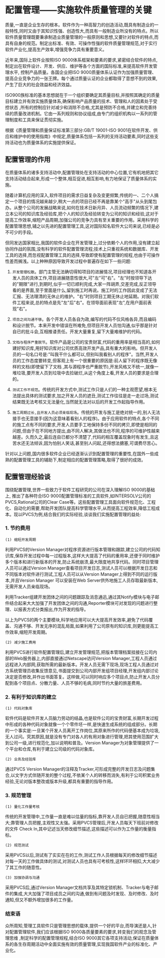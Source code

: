 # 配置管理——实施软件质量管理的关键

质量,一直是企业生存的根本。软件作为一种高智力的创造活动,既具有制造业的一般特性,同时又由于其知识性强、创造性大,而具有一般制造业所没有的特点。所以软件质量管理既要秉承制造业质量管理的一般原则和思想,又要针对软件的特点,而具有自身的规范。制定出标准、有效、可操作性强的软件质量管理规范,对于实行软件产业化,提高生产效率,增强竞争力具有重要意义。

近年来,国际上软件业按照ISO 9000体系框架和要素的要求,紧密结合软件的特点,制定出在软件设计、开发、供应、维护等各个方面的国际标准,来提高软件开发管理水平, 控制产品质量。各国企业把ISO 9000质量体系认证作为加强质量管理、提高企业竞争力的一张王牌。每个通过质量认证的企业都取得了意想不到的效果,产生了巨大的社会效益和经济效益。

ISO900族标准的基本思想就在于一个组织要确定其质量目标,并按照其确定的质量目标建立并有效实施质量体系,确保影响产品质量的技术、管理和人的因素处于受控状态 ,所有的控制应针对减少和消除不合格,尤其是预防不合格,并建立和完善持续的质量改进机制。它由一系列规则和协议组成,由专门的组织机构以一系列的管理制度和工具来保证贯彻实施。

根据《质量管理和质量保证标准第三部分:GB/T 19001-ISO 9001在软件开发、供应和维护中的使用指南》中规定,质量体系包括一系列的支持活动要素,同时这些支持活动也为质量体系的实施提供保证。

## 配置管理的作用

在质量体系的诸多支持活动中,配置管理处在支持活动的中心位置,它有机地把其它支持活动结合起来,形成一个整体,相互促进,相互影响,有力地保证了质量体系的实施。

随着计算机应用的深入,软件项目的需求日益复杂及变更频繁,传统的一、二个人搞定一个项目的情况越来越少,稍大一点的项目已经不再是靠某个"高手"从头到尾包办。从整个公司的发展战略来说,如何在技术日新月异、人员流动频繁的情况下,建立本公司的知识库及经验库,把个人的知识及经验转变为公司的知识和经验,这对于提高工作效率,缩短产品周期,加强公司的竞争力具有至关重要的作用。采用科学的配置管理思想,辅之以先进的配置管理工具,这对国际知名软件大公司来说,已经是必不可少的手段。

但同发达国家相比,我国的软件企业在开发管理上,过分依赖个人的作用,没有建立起协同作战的氛围,没有科学的软件配置管理流程;技术上只重视系统和数据库、开发工具的选择,而忽视配置管理工具的选择,导致即使有配置管理的规程,也由于可操作性差而搁浅。以上种种原因导致开发过程中普遍存在如下一些问题:

1. `开发管理松散`。部门主管无法确切得知项目的进展情况,项目经理也不知道各开发人员的具体工作,项目进展随意性很大,可"左"可"右"。"左"时按领导下达的"期限"进行,到期时,似乎一切已顺利完成,大家一阵胡弄,交差完成,反正领导看的是界面,至于里面是什么,留到施工时再说。施工时的工作因此变成了无法汇报、无法理清的无休止的维护。"右"时则项目工期无休止地延期。对我们软件工程来说,总的特点是先"左"后"右"。在领导面前表现"左",在用户面前表现"右"。

2. `项目之间沟通不够`。各个开发人员各自为政,编写的代码不仅风格各异,而且编码和设计脱节。本来开发中错误在所难免,但项目开发人员怕沟通,似乎那是针对自已的批斗会,互相推诿责任。开发大量重复,留下大量难维护的代码。

3. `文档与程序严重脱节`。软件产品是公司的宝贵财富,代码的重用率是相当高的,如何建好知识库,用好知识库对公司优质高效开发产品,具有重大的影响。但开发人员的一句名口号是:"叫我干什么都可以,但别叫我看别人的程序"。当然,开发人员的工作态度要转变,但客观上有一个很重要的原因是:前人留下的程序既无像样的文档(即使留下了文档 ,其与源程序也严重脱节),开发风格又不统一,就像一堆垃圾,要开发人员到垃圾中去捡破烂,从这个角度上看,开发人员的要求是合理的。

4. `测试工作不规范`。传统的开发方式中,测试工作只是人们的一种主观愿望,根本无法提出具体的测试要求,加之开发人员的遮丑,测试工作往往是走一走过场,测试结果既无法考核又无法量化,当然就无法对以后的开发工作起指导作用。

5. `施工周期过长,且开发人员必须亲临现场`。传统的开发与施工是绝对统一的,别人无法接手也无意接手(因为这意味着看别人的程序)。由于应用软件的特点,各个不同的施工点有不同的要求,开发人员要手工地保持多份不同的拷贝,即使是相同的问题,但由于在不同地方提出,由不同人解决,其做法也不同,程序的可维护性越来越差。久而久之,最后连自已都分不清楚了,代码的相互覆盖现象时有发生,且这苦水还无法倾诉,因为怕别人笑话,甚至别人问起,还得想法搪塞,可谓费尽苦心。

针对以上问题,国内很多软件企业已经逐渐认识到配置管理的重要性,在国外一些成熟的配置管理工具的辅助下,制定相应的配置管理策略,取得了很好的成效。

## 配置管理经验谈

围绕配置管理,世界一些致力于软件工程研究的公司在深入理解ISO 9000的基础上, 推出了各种符合ISO 9000配置管理标准的工具软件,如INTERSOLV公司的PVCS,Rational公司的Clear Case等。这些配置管理工具面向软件规范化、工程化、自动化的需要,帮助开发团队提高科学管理水平,从而提高工程效率,降低工程成本。现以PVCS为例,结合我们的实际经验,谈谈我们实施配置管理的益处:

### 1. 节约费用

`(1) 缩短开发周期`

利用PVCS的Version Manager对程序资源进行版本管理和跟踪,建立公司的代码知识库,保存开发过程中每一过程版本,这样大大提高了代码的重用率,还便于同时维护多个版本和进行新版本的开发,防止系统崩溃,最大限度地共享代码。同时项目管理人员可以通过Version Manager查看项目开发日志,测试人员可以根据开发日志和不同版本对软件进行测试,工程人员可以从Version Manager上得到不同的运行版本,并且Version Manager 可以安装在Web Server供外地施工人员存取最新版本,无需开发人员亲临现场。

利用Tracker组建开发团体之间的问题跟踪及消息通迅,通过其Notify模块与电子邮件结合起来大大加强了开发团体之间的沟通,Reporter模块可对发现的问题进行整理、以报表方式分类报出,作为开发的指导。

以上为PVCS的两个主要模块,科学地应用可以大大提高开发效率,避免了代码覆盖、沟通不够、开发无序的混乱局面,如果利用了公司原有的知识库,则更能提高工作效率,缩短开发周期。

`(2) 减少施工费用`

利用PVCS进行软件配置管理后,建立开发管理规范,把版本管理档案挂接在公司内部的Web服务器上,内部直接通过Netscape访问Version Manager,工程人员通过远程进入内部网,获取所需的最新版本。开发人员无需下现场,现场工程人员通过对方系统管理员收集反馈意见,书面提交到公司内部开发组项目经理,开发组内部讨论决定是否修改,并作出书面答复。这样做,可以同时响应多个项目点,防止开发人员分配到各个项目点、分散力量、人员不够的毛病,同时节约大量的旅差费用。

### 2. 有利于知识库的建立

`(1) 代码对象库`

软件代码是软件开发人员脑力劳动的结晶,也是软件公司的宝贵财富,长期开发过程中形成的各种代码对象就像一个个零件坯一样,是快速生成系统的组成部分。长期的一个事实是:一旦某个开发人员离开工作岗位,其原来所作的代码便基本成为垃圾,无人过问。究其原因,就是没有专门对各人的有用对象进行管理,把其使用范围扩大到公司一级,进行规范化,加以说明和普及。Version Manager为对象管理提供了一个平台和仓库,有利于建立公司级的代码对象库。

`(2) 业务及经验库`

通过PVCS Version Manager的注释及Tracker,可形成完整的开发日志及问题集合,以文字方式伴随开发的整个过程,不依某个人的转移而消失,有利于公司积累业务经验,无论对版本整改或版本升级,都具有重要的指导作用。

### 3. 规范管理

`(1) 量化工作量考核`

传统的开发管理中,工作量一直是难以估量的指标,靠开发人员自已把握,随意性相当大;靠管理人员把握,主观性又太强。采用PVCS管理后,开发人员每天下班前对修改的文件 Check In,其中记述当天修改细节描述,这些描述可以作为工作量的衡量指标。

`(2) 规范测试`

采用PVCS以后,测试有了实实在在的工作,测试工作人员根据每天的修改细节描述对每一天的工作做具体的测试,对测试人员也具有可考核性,这样环环相扣,大大减少了其工作的随意性。

`(3) 加强协调与沟通`

采用PVCS后,通过Version Manager文档共享及其特定锁机制、Tracker与电子邮件的集成,大大加强了项目成员之间的沟通,做到有问题及时发现、及时修改、及时通知,但又不额外增加很多的工作量。

### 结束语

众所周知,管理工具软件只是管理思想的载体,提供一个好的平台,而导演还是人,针对配置管理软件,我们应该根据ISO 9000各质量要素的要求,转变我们的观念及管理思维 ,制定科学的配置管理规程,结合ISO 9000其它各项支持活动,保证在质量体系的各生存周期活动中全面实施有效的质量管理,实现我国软件产业的标准化、产业化。 